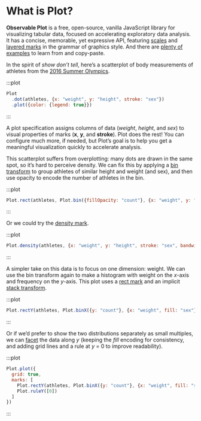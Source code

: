 <script setup>

import * as Plot from "@observablehq/plot";
import * as d3 from "d3";
import athletes from "./data/olympians.ts";

</script>

# What is Plot?

**Observable Plot** is a free, open-source, vanilla JavaScript library for visualizing tabular data, focused on accelerating exploratory data analysis. It has a concise, memorable, yet expressive API, featuring [scales](./scales.md) and [layered marks](./marks.md) in the grammar of graphics style. And there are [plenty of examples](https://observablehq.com/@observablehq/plot-gallery) to learn from and copy-paste.

In the spirit of *show don’t tell*, here’s a scatterplot of body measurements of athletes from the [2016 Summer Olympics](https://flother.is/2017/olympic-games-data/).

:::plot
```js
Plot
  .dot(athletes, {x: "weight", y: "height", stroke: "sex"})
  .plot({color: {legend: true}})
```
:::

A plot specification assigns columns of data (*weight*, *height*, and *sex*) to visual properties of marks (**x**, **y**, and **stroke**). Plot does the rest! You can configure much more, if needed, but Plot’s goal is to help you get a meaningful visualization quickly to accelerate analysis.

This scatterplot suffers from overplotting: many dots are drawn in the same spot, so it’s hard to perceive density. We can fix this by applying a [bin transform](./transforms/bin.md) to group athletes of similar height and weight (and sex), and then use opacity to encode the number of athletes in the bin.

:::plot
```js
Plot.rect(athletes, Plot.bin({fillOpacity: "count"}, {x: "weight", y: "height", fill: "sex", inset: 0})).plot()
```
:::

Or we could try the [density mark](./marks/density.md).

:::plot
```js
Plot.density(athletes, {x: "weight", y: "height", stroke: "sex", bandwidth: 6}).plot()//1
```
:::

A simpler take on this data is to focus on one dimension: weight. We can use the bin transform again to make a histogram with weight on the *x*-axis and frequency on the *y*-axis. This plot uses a [rect mark](./marks/rect.md) and an implicit [stack transform](./transforms/stack.md).

:::plot
```js
Plot.rectY(athletes, Plot.binX({y: "count"}, {x: "weight", fill: "sex"})).plot()
```
:::

Or if we’d prefer to show the two distributions separately as small multiples, we can [facet](./facets.md) the data along *y* (keeping the *fill* encoding for consistency, and adding grid lines and a rule at *y* = 0 to improve readability).

:::plot
```js
Plot.plot({
  grid: true,
  marks: [
    Plot.rectY(athletes, Plot.binX({y: "count"}, {x: "weight", fill: "sex", fy: "sex"})),
    Plot.ruleY([0])
  ]
})
```
:::
